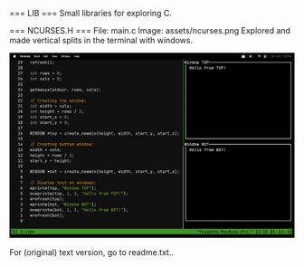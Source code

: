 === LIB ===
Small libraries for exploring C.

=== NCURSES.H ===
File: main.c
Image: assets/ncurses.png
Explored and made vertical splits in the terminal with windows.

![NCURSES.H](assets/ncurses.png)

For (original) text version, go to readme.txt..
